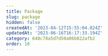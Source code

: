 ```yaml
---
title: Package
slug: package
hidden: false
createdAt: '2023-04-12T15:55:04.024Z'
updatedAt: '2023-06-16T16:17:33.194Z'
category: 648c78a5d7d50a06b022afb2
order: 10
---
```

